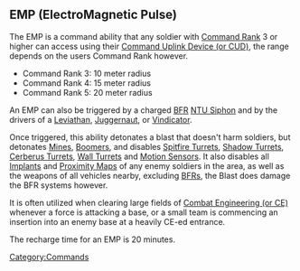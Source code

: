 ## EMP (ElectroMagnetic Pulse)

The EMP is a command ability that any soldier with [Command
Rank](Command_Rank.md) 3 or higher can access using their
[Command Uplink Device (or CUD)](Command_Uplink_Device.md), the
range depends on the users Command Rank however.

- Command Rank 3: 10 meter radius
- Command Rank 4: 15 meter radius
- Command Rank 5: 20 meter radius

An EMP can also be triggered by a charged [BFR](BattleFrame_Robotics.md) [NTU
Siphon](NTU_Siphon.md) and by the drivers of a
[Leviathan](Leviathan.md), [Juggernaut](Juggernaut.md),
or [Vindicator](Vindicator.md).

Once triggered, this ability detonates a blast that doesn't harm
soldiers, but detonates [Mines](#High_Explosive_Mine),
[Boomers](<#Remote-Detonated_Charge_(Boomer)>), and disables
[Spitfire Turrets](Adaptive_Construction_Engine.md#Spitfire_Turret), [Shadow
Turrets](Shadow_Turret.md), [Cerberus
Turrets](Cerberus_Turret.md), [Wall
Turrets](Phalanx.md) and [Motion
Sensors](Adaptive_Construction_Engine.md#Motion_Sensor_Alarm). It also disables all
[Implants](Implants.md) and [Proximity
Maps](Proximity_Map.md) of any enemy soldiers in the area, as
well as the weapons of all vehicles nearby, excluding
[BFRs](BattleFrame_Robotics.md), the Blast does damage the BFR systems however.

It is often utilized when clearing large fields of [Combat Engineering
(or CE)](Combat_Engineering.md) whenever a force is attacking a
base, or a small team is commencing an insertion into an enemy base at a
heavily CE-ed entrance.

The recharge time for an EMP is 20 minutes.

[Category:Commands](Category:Commands.md)
